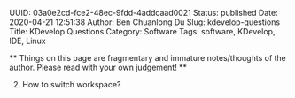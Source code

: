 UUID: 03a0e2cd-fce2-48ec-9fdd-4addcaad0021
Status: published
Date: 2020-04-21 12:51:38
Author: Ben Chuanlong Du
Slug: kdevelop-questions
Title: KDevelop Questions
Category: Software
Tags: software, KDevelop, IDE, Linux

**
Things on this page are
fragmentary and immature notes/thoughts of the author.
Please read with your own judgement!
**

2. How to switch workspace?
